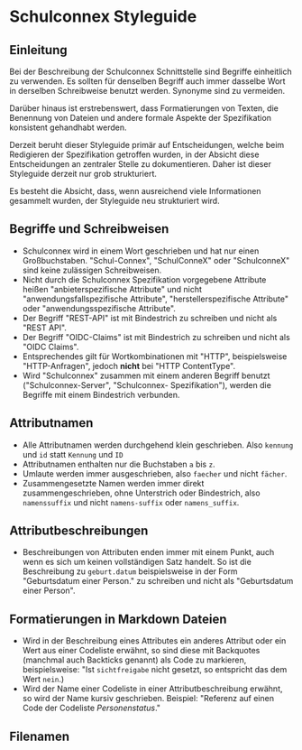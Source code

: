 


# Schulconnex  Styleguide

  ## Einleitung
Bei der Beschreibung der Schulconnex Schnittstelle sind Begriffe einheitlich zu verwenden. Es sollten für denselben Begriff auch immer dasselbe Wort in derselben Schreibweise benutzt werden. Synonyme sind zu vermeiden.

Darüber hinaus ist erstrebenswert, dass Formatierungen von Texten, die Benennung von Dateien und andere formale Aspekte der Spezifikation konsistent gehandhabt werden.

Derzeit beruht dieser Styleguide primär auf Entscheidungen, welche beim Redigieren der Spezifikation getroffen wurden, in der Absicht diese Entscheidungen an zentraler Stelle zu dokumentieren. Daher ist dieser Styleguide derzeit nur grob strukturiert.

Es besteht die Absicht, dass, wenn ausreichend viele Informationen gesammelt wurden, der Styleguide neu strukturiert wird.

## Begriffe und Schreibweisen
- Schulconnex wird in einem Wort geschrieben und hat nur einen Großbuchstaben. "Schul-Connex", "SchulConneX" oder "SchulconneX" sind keine zulässigen Schreibweisen.
- Nicht durch die Schulconnex Spezifikation vorgegebene Attribute heißen "anbieterspezifische Attribute" und nicht "anwendungsfallspezifische Attribute", "herstellerspezifische Attribute"  oder "anwendungsspezifische Attribute".
- Der Begriff "REST-API" ist mit Bindestrich zu schreiben und nicht als "REST API".
- Der Begriff "OIDC-Claims" ist mit Bindestrich zu schreiben und nicht als "OIDC Claims".
- Entsprechendes gilt für Wortkombinationen mit "HTTP", beispielsweise "HTTP-Anfragen", jedoch **nicht** bei "HTTP ContentType".
- Wird "Schulconnex" zusammen mit einem anderen Begriff benutzt ("Schulconnex-Server", "Schulconnex- Spezifikation"), werden die Begriffe mit einem Bindestrich verbunden.

## Attributnamen
- Alle Attributnamen werden durchgehend klein geschrieben. Also `kennung` und `id` statt `Kennung` und `ID`
- Attributnamen enthalten nur die Buchstaben `a` bis `z`.
- Umlaute werden immer ausgeschrieben, also `faecher` und nicht `fächer`.
- Zusammengesetzte Namen werden immer direkt zusammengeschrieben, ohne Unterstrich oder Bindestrich, also `namenssuffix` und nicht `namens-suffix` oder `namens_suffix`.

## Attributbeschreibungen
 - Beschreibungen von Attributen enden immer mit einem Punkt, auch wenn es sich um keinen vollständigen Satz handelt. So ist die Beschreibung zu `geburt.datum` beispielsweise in der Form "Geburtsdatum einer Person." zu schreiben und nicht als "Geburtsdatum einer Person".

## Formatierungen in Markdown Dateien
 - Wird in der Beschreibung eines Attributes ein anderes Attribut oder ein Wert aus einer Codeliste erwähnt, so sind diese mit Backquotes (manchmal auch Backticks genannt) als Code zu markieren, beispielsweise: "Ist `sichtfreigabe` nicht gesetzt, so entspricht das dem Wert `nein`.)
 - Wird der Name einer Codeliste in einer Attributbeschreibung erwähnt, so wird der Name kursiv geschrieben. Beispiel: "Referenz auf einen Code der Codeliste *Personenstatus*."

## Filenamen

